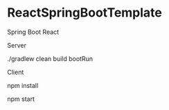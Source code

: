 # ReactSpringBootTemplate
Spring Boot React        

Server      

./gradlew clean build  bootRun      


Client    

npm install      

npm start     





